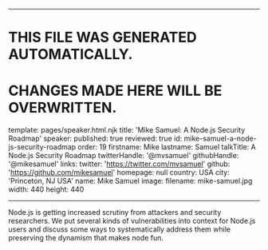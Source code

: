 ----

# THIS FILE WAS GENERATED AUTOMATICALLY.
# CHANGES MADE HERE WILL BE OVERWRITTEN.

template: pages/speaker.html.njk
title: 'Mike Samuel: A Node.js Security Roadmap'
speaker:
  published: true
  reviewed: true
  id: mike-samuel-a-node-js-security-roadmap
  order: 19
  firstname: Mike
  lastname: Samuel
  talkTitle: A Node.js Security Roadmap
  twitterHandle: '@mvsamuel'
  githubHandle: '@mikesamuel'
  links:
    twitter: 'https://twitter.com/mvsamuel'
    github: 'https://github.com/mikesamuel'
    homepage: null
  country: USA
  city: 'Princeton, NJ USA'
  name: Mike Samuel
  image:
    filename: mike-samuel.jpg
    width: 440
    height: 440

----

Node.js is getting increased scrutiny from attackers and security researchers.
We put several kinds of vulnerabilities into context for Node.js users and
discuss some ways to systematically address them while preserving the dynamism
that makes node fun.